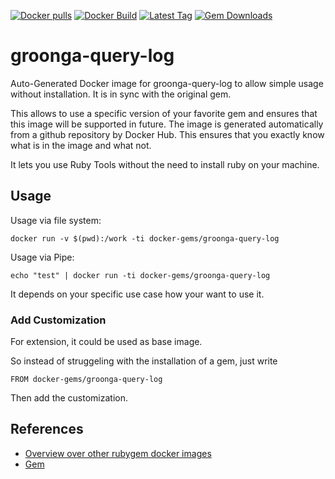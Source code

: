 [![Docker pulls](https://img.shields.io/docker/pulls/rubygem/groonga-query-log.svg)](https://hub.docker.com/r/rubygem/groonga-query-log/)
[![Docker Build](https://img.shields.io/docker/automated/rubygem/groonga-query-log.svg)](https://hub.docker.com/r/rubygem/groonga-query-log/)
[![Latest Tag](https://img.shields.io/github/tag/docker-rubygem/groonga-query-log.svg)](https://hub.docker.com/r/rubygem/groonga-query-log/)
[![Gem Downloads](https://img.shields.io/gem/dt/groonga-query-log.svg)](https://rubygems.org/gems/groonga-query-log/)
# groonga-query-log

Auto-Generated Docker image for groonga-query-log to allow simple usage without installation.
It is in sync with the original gem.

This allows to use a specific version of your favorite gem and ensures that this image will be supported in future.
The image is generated automatically from a github repository by Docker Hub.
This ensures that you exactly know what is in the image and what not.

It lets you use Ruby Tools without the need to install ruby on your machine.

## Usage

Usage via file system:

`docker run -v $(pwd):/work -ti docker-gems/groonga-query-log`

Usage via Pipe:

`echo "test" | docker run -ti docker-gems/groonga-query-log`

It depends on your specific use case how your want to use it.

### Add Customization

For extension, it could be used as base image.

So instead of struggeling with the installation of a gem, just write

`FROM docker-gems/groonga-query-log`

Then add the customization.

## References

 - [Overview over other rubygem docker images](https://github.com/thinkbot/docker-rubygem)
 - [Gem](https://rubygems.org/gems/groonga-query-log/)
